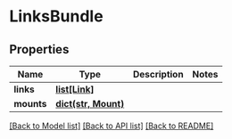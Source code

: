 # LinksBundle

## Properties
Name | Type | Description | Notes
------------ | ------------- | ------------- | -------------
**links** | [**list[Link]**](Link.md) |  | 
**mounts** | [**dict(str, Mount)**](Mount.md) |  | 

[[Back to Model list]](../README.md#documentation-for-models) [[Back to API list]](../README.md#documentation-for-api-endpoints) [[Back to README]](../README.md)

